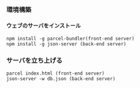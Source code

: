 ### 環境構築

#### ウェブのサーバをインストール

```
npm install -g parcel-bundler(front-end server)
npm install -g json-server (back-end server)
```

### サーバを立ち上げる

```
parcel index.html (front-end server)
json-server -w db.json (back-end server)
```
